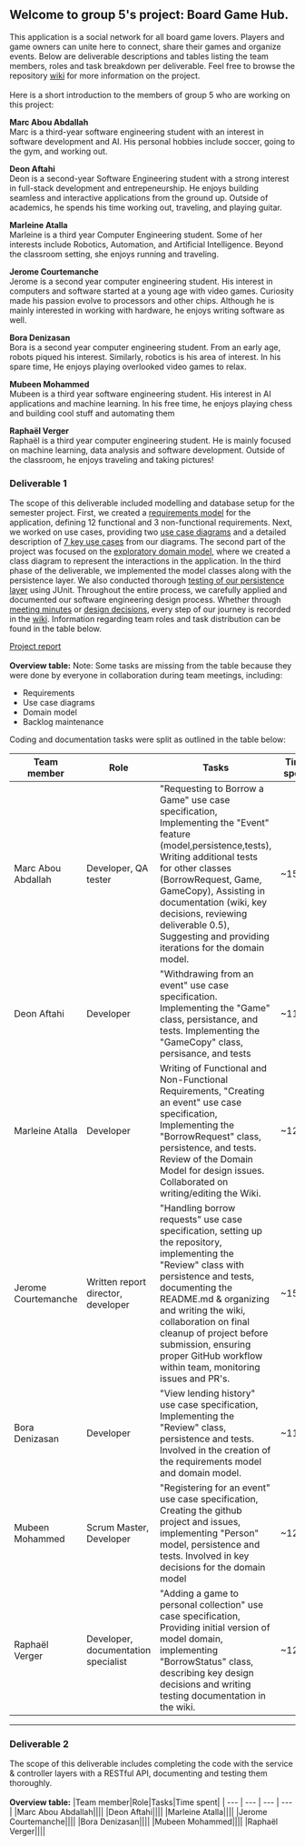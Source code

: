 ## Welcome to group 5's project: Board Game Hub.
This application is a social network for all board game lovers. Players and game owners can unite here to connect, share their games and organize events. Below are deliverable descriptions and tables listing the team members, roles and task breakdown per deliverable. Feel free to browse the repository [wiki](https://github.com/McGill-ECSE321-Winter2025/Group-5/wiki) for more information on the project.\
\
Here is a short introduction to the members of group 5 who are working on this project:

**Marc Abou Abdallah**\
Marc is a third-year software engineering student with an interest in software development and AI. His personal hobbies include soccer, going to the gym, and working out.

**Deon Aftahi**\
Deon is a second-year Software Engineering student with a strong interest in full-stack development and entrepeneurship. He enjoys building seamless and interactive applications from the ground up. Outside of academics, he spends his time working out, traveling, and playing guitar.

**Marleine Atalla**\
Marleine is a third year Computer Engineering student. Some of her interests include Robotics, Automation, and Artificial Intelligence. Beyond the classroom setting, she enjoys running and traveling. 

**Jerome Courtemanche**\
Jerome is a second year computer engineering student. His interest in computers and software started at a young age with video games. Curiosity made his passion evolve to processors and other chips. Although he is mainly interested in working with hardware, he enjoys writing software as well.

**Bora Denizasan**\
Bora is a second year computer engineering student. From an early age, robots piqued his interest. Similarly, robotics is his area of interest. In his spare time, He enjoys playing overlooked video games to relax.

**Mubeen Mohammed**\
Mubeen is a third year software engineering student. His interest in AI applications and machine learning. In his free time, he enjoys playing chess and building cool stuff and automating them

**Raphaël Verger**\
Raphaël is a third year computer engineering student. He is mainly focused on machine learning, data analysis and software development. Outside of the classroom, he enjoys traveling and taking pictures!

### Deliverable 1
The scope of this deliverable included modelling and database setup for the semester project. First, we created a [requirements model](https://github.com/McGill-ECSE321-Winter2025/Group-5/wiki/Requirements) for the application, defining 12 functional and 3 non-functional requirements. Next, we worked on use cases, providing two [use case diagrams](https://github.com/McGill-ECSE321-Winter2025/Group-5/wiki/Use-Case-Diagrams) and a detailed description of [7 key use cases](https://github.com/McGill-ECSE321-Winter2025/Group-5/wiki/Use-Cases) from our diagrams.
The second part of the project was focused on the [exploratory domain model](https://github.com/McGill-ECSE321-Winter2025/Group-5/wiki/Class-Diagram), where we created a class diagram to represent the interactions in the application.
In the third phase of the deliverable, we implemented the model classes along with the persistence layer. We also conducted thorough [testing of our persistence layer](https://github.com/McGill-ECSE321-Winter2025/Group-5/wiki/Testing-Documentation) using JUnit.
Throughout the entire process, we carefully applied and documented our software engineering design process. Whether through [meeting minutes](https://github.com/McGill-ECSE321-Winter2025/Group-5/wiki/Meeting-minutes) or [design decisions](https://github.com/McGill-ECSE321-Winter2025/Group-5/wiki/Project-Report), every step of our journey is recorded in the [wiki](https://github.com/McGill-ECSE321-Winter2025/Group-5/wiki). 
Information regarding team roles and task distribution can be found in the table below.

[Project report](https://github.com/McGill-ECSE321-Winter2025/Group-5/wiki/Project-Report)\
\
**Overview table:**
Note: Some tasks are missing from the table because they were done by everyone in collaboration during team meetings, including:
* Requirements
* Use case diagrams
* Domain model
* Backlog maintenance

Coding and documentation tasks were split as outlined in the table below:

|Team member|Role|Tasks|Time spent|
| --- | --- | --- | --- |
|Marc Abou Abdallah|Developer, QA tester|"Requesting to Borrow a Game" use case specification, Implementing the "Event" feature (model,persistence,tests), Writing additional tests for other classes (BorrowRequest, Game, GameCopy), Assisting in documentation (wiki, key decisions, reviewing deliverable 0.5), Suggesting and providing iterations for the domain model.|~15hrs|
|Deon Aftahi|Developer| "Withdrawing from an event" use case specification. Implementing the "Game" class, persistance, and tests. Implementing the "GameCopy" class, persisance, and tests |~11hrs|
|Marleine Atalla|Developer|Writing of Functional and Non-Functional Requirements, "Creating an event" use case specification, Implementing the "BorrowRequest" class, persistence, and tests. Review of the Domain Model for design issues. Collaborated on writing/editing the Wiki.|~12hrs|
|Jerome Courtemanche|Written report director, developer|"Handling borrow requests" use case specification, setting up the repository, implementing the "Review" class with persistence and tests, documenting the README.md & organizing and writing the wiki, collaboration on final cleanup of project before submission, ensuring proper GitHub workflow within team, monitoring issues and PR's.|~15hrs|
|Bora Denizasan|Developer|"View lending history" use case specification, Implementing the "Review" class, persistence and tests. Involved in the creation of the requirements model and domain model.|~11hrs|
|Mubeen Mohammed|Scrum Master, Developer|"Registering for an event" use case specification, Creating the github project and issues, implementing "Person" model, persistence and tests. Involved in key decisions for the domain model|~12hrs|
|Raphaël Verger|Developer, documentation specialist|"Adding a game to personal collection" use case specification, Providing initial version of model domain, implementing "BorrowStatus" class, describing key design decisions and writing testing documentation in the wiki.|~12hrs|
***
### Deliverable 2
The scope of this deliverable includes completing the code with the service & controller layers with a RESTful API, documenting and testing them thoroughly.\
\
**Overview table:**
|Team member|Role|Tasks|Time spent|
| --- | --- | --- | --- |
|Marc Abou Abdallah||||
|Deon Aftahi||||
|Marleine Atalla||||
|Jerome Courtemanche||||
|Bora Denizasan||||
|Mubeen Mohammed||||
|Raphaël Verger||||

